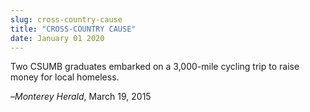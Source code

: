 ```yaml
---
slug: cross-country-cause
title: "CROSS-COUNTRY CAUSE"
date: January 01 2020
---
```


 
<p>
  Two CSUMB graduates embarked on a 3,000&#45;mile cycling trip to raise money
  for local homeless.
</p>
<p>–<em>Monterey Herald</em>, March 19, 2015</p>
 
